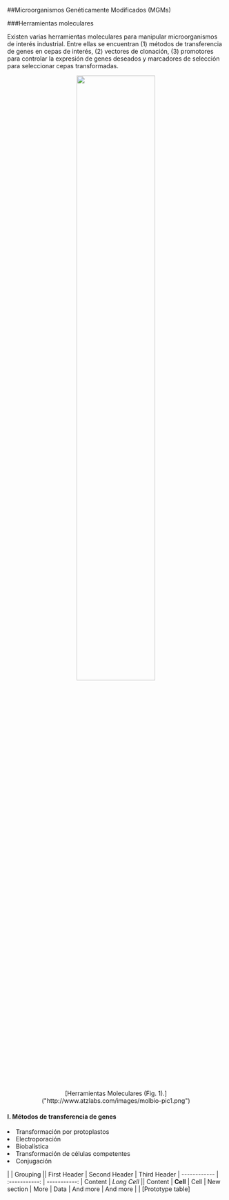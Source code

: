 ##Microorganismos Genéticamente Modificados (MGMs)

###Herramientas moleculares

Existen varias herramientas moleculares para manipular microorganismos de interés industrial. Entre ellas se encuentran (1) métodos de transferencia de genes en cepas de interés, (2) vectores de clonación, (3) promotores para controlar la expresión de genes deseados y marcadores de selección para seleccionar cepas transformadas. 



<p align="center"> <img src="http://www.atzlabs.com/images/molbio-pic1.png" width=60% >
<p align="center"> [Herramientas Moleculares (Fig. 1).]("http://www.atzlabs.com/images/molbio-pic1.png")


#### I. Métodos de transferencia de genes

<li>Transformación por protoplastos
<li>Electroporación
<li>Biobalística
<li>Transformación de células competentes
<li>Conjugación


|            | Grouping                     ||
First Header | Second Header | Third Header  |
------------ | :-----------: | -----------:  |
Content      |       *Long Cell*            ||
Content      |      **Cell** |         Cell  |
New section  | More          |         Data  |
And more     | And more      |               |
[Prototype table]





